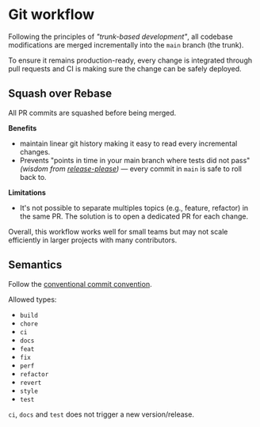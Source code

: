 # Git workflow

Following the principles of _"trunk-based development"_, all codebase modifications are merged incrementally into the `main` branch (the trunk).

To ensure it remains production-ready, every change is integrated through pull requests and CI is making sure the change can be safely deployed.

## Squash over Rebase

All PR commits are squashed before being merged.

**Benefits**

- maintain linear git history making it easy to read every incremental changes.
- Prevents "points in time in your main branch where tests did not pass" _(wisdom from [release-please](https://github.com/googleapis/release-please))_ — every commit in `main` is safe to roll back to.

**Limitations**

- It's not possible to separate multiples topics (e.g., feature, refactor) in the same PR. The solution is to open a dedicated PR for each change.

Overall, this workflow works well for small teams but may not scale efficiently in larger projects with many contributors.

## Semantics

Follow the [conventional commit convention](https://www.conventionalcommits.org/en/v1.0.0).

Allowed types:

- `build`
- `chore`
- `ci`
- `docs`
- `feat`
- `fix`
- `perf`
- `refactor`
- `revert`
- `style`
- `test`

`ci`, `docs` and `test` does not trigger a new version/release.

